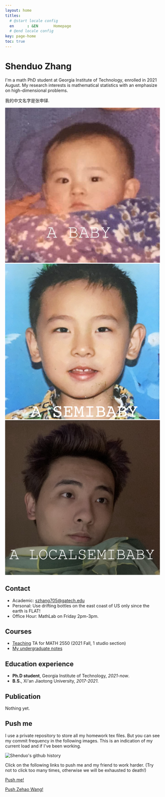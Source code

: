 ```yaml
---
layout: home
titles:
  # @start locale config
  en      : &EN       Homepage
  # @end locale config
key: page-home
toc: true
---
```


# Shenduo Zhang

I'm a math PhD student at Georgia Institute of Technology, enrolled in 2021 August. My research interests is mathematical statistics with an emphasize on high-dimensional problems.

我的中文名字是张申铎.

<img class="image image--lg" src="/me.jpeg"/>
<img class="image image--lg" src="/me1.png"/>
<img class="image image--lg" src="/me2.jpg"/>

## Contact

- Academic: szhang705@gatech.edu
- Personal: Use drifting bottles on the east coast of US only since the earth is FLAT!
- Office Hour: MathLab on Friday 2pm-3pm.

## Courses

- [Teaching](/teaching.md)
  TA for MATH 2550 (2021 Fall, 1 studio section)
- [My undergraduate notes](/courses.md)

## Education experience

- **Ph.D student**, Georgia Institute of Technology, *2021-now*.
- **B.S.**, Xi'an Jiaotong University, *2017-2021*.

## Publication

Nothing yet.

## Push me

I use a private repository to store all my homework tex files. But you can see my commit frequency in the following images. This is an indication of my current load and if I've been working.

<img src="http://ghchart.rshah.org/martyrzsd" alt="Shenduo's github history" />

Click on the following links to push me and my friend to work harder. (Try not to click too many times, otherwise we will be exhausted to death!)

<a href="javascript:push('pushme')">Push me!</a>

<a href="javascript:push('wzh')">Push Zehao Wang!</a>

<script type="text/javascript"
        src="https://cdn.jsdelivr.net/npm/emailjs-com@2/dist/email.min.js">
</script>
<script type="text/javascript">
   function push(token){
      emailjs.init("user_8b6Z11yUKT3Ry1ZNTPvvC");
      emailjs.send("service_plir1pc",token);
      alert('We will be working harder!');
      return false;
   };
</script>
